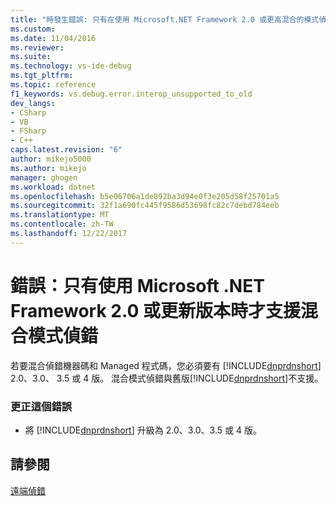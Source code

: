 ```yaml
---
title: "時發生錯誤: 只有在使用 Microsoft.NET Framework 2.0 或更高混合的模式偵錯支援 |Microsoft 文件"
ms.custom: 
ms.date: 11/04/2016
ms.reviewer: 
ms.suite: 
ms.technology: vs-ide-debug
ms.tgt_pltfrm: 
ms.topic: reference
f1_keywords: vs.debug.error.interop_unsupported_to_old
dev_langs:
- CSharp
- VB
- FSharp
- C++
caps.latest.revision: "6"
author: mikejo5000
ms.author: mikejo
manager: ghogen
ms.workload: dotnet
ms.openlocfilehash: b5e06706a1de892ba3d94e0f3e205d58f25701a5
ms.sourcegitcommit: 32f1a690fc445f9586d53698fc82c7debd784eeb
ms.translationtype: MT
ms.contentlocale: zh-TW
ms.lasthandoff: 12/22/2017
---
```

# <a name="error-mixed-mode-debugging-is-supported-only-when-using-microsoft-net-framework-20-or-greater"></a>錯誤：只有使用 Microsoft .NET Framework 2.0 或更新版本時才支援混合模式偵錯
若要混合偵錯機器碼和 Managed 程式碼，您必須要有 [!INCLUDE[dnprdnshort](../code-quality/includes/dnprdnshort_md.md)] 2.0、3.0、 3.5 或 4 版。 混合模式偵錯與舊版[!INCLUDE[dnprdnshort](../code-quality/includes/dnprdnshort_md.md)]不支援。  
  
### <a name="to-correct-this-error"></a>更正這個錯誤  
  
-   將 [!INCLUDE[dnprdnshort](../code-quality/includes/dnprdnshort_md.md)] 升級為 2.0、3.0、3.5 或 4 版。  
  
## <a name="see-also"></a>請參閱  
 [遠端偵錯](../debugger/remote-debugging.md)